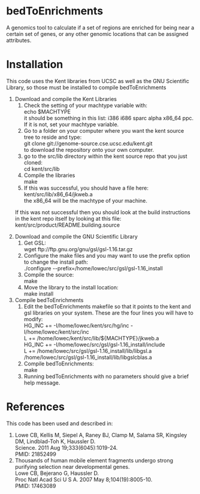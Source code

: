 bedToEnrichments
================

A genomics tool to calculate if a set of regions are enriched for being near a certain set of genes, or any
other genomic locations that can be assigned attributes.

Installation
============

This code uses the Kent libraries from UCSC as well as the GNU Scientific Library, so those must be installed
to compile bedToEnrichments

<ol>
<li> Download and compile the Kent Libraries

<ol>
<li> Check the setting of your machtype variable with:<br />
echo $MACHTYPE<br />
it should be something in this list: i386 i686 sparc alpha x86_64 ppc.  If it is not, set your machtype variable.
<li> Go to a folder on your computer where you want the kent source tree to reside and type:<br />
git clone git://genome-source.cse.ucsc.edu/kent.git<br />
to download the repository onto your own computer.
<li> go to the src/lib directory within the kent source repo that you just cloned:<br />
cd kent/src/lib<br />
<li> Compile the libraries<br />
make
<li> If this was successful, you should have a file here:<br />
kent/src/lib/x86_64/jkweb.a<br />
the x86_64 will be the machtype of your machine.</br />
</ol>

If this was not successful then you should look at the build instructions in the kent repo itself
by looking at this file:<br />
kent/src/product/README.building.source

<li> Download and compile the GNU Scientific Library

<ol>
<li> Get GSL:<br />
wget ftp://ftp.gnu.org/gnu/gsl/gsl-1.16.tar.gz
<li> Configure the make files and you may want to use the prefix option to change the install path:<br />
./configure --prefix=/home/lowec/src/gsl/gsl-1.16_install
<li> Compile the source:<br />
make
<li> Move the library to the install location:<br />
make install
</ol>

<li> Compile bedToEnrichments
<ol>
<li> Edit the bedToEnrichments makefile so that it points to the kent and gsl libraries on your system.  These
are the four lines you will have to modify:<br />
HG_INC += -I/home/lowec/kent/src/hg/inc -I/home/lowec/kent/src/inc<br />
L += /home/lowec/kent/src/lib/${MACHTYPE}/jkweb.a<br />
HG_INC += -I/home/lowec/src/gsl/gsl-1.16_install/include<br />
L += /home/lowec/src/gsl/gsl-1.16_install/lib/libgsl.a /home/lowec/src/gsl/gsl-1.16_install/lib/libgslcblas.a

<li> Compile bedToEnrichments:<br />
make

<li> Running bedToEnrichments with no parameters should give a brief help message.
</ol>
</ol>

References
==========

This code has been used and described in:

<ol>
<li> Lowe CB, Kellis M, Siepel A, Raney BJ, Clamp M, Salama SR, Kingsley DM, Lindblad-Toh K, Haussler D.<br />
Science. 2011 Aug 19;333(6045):1019-24.<br />
PMID: 21852499<br />
<li> Thousands of human mobile element fragments undergo strong purifying selection near developmental genes.<br />
Lowe CB, Bejerano G, Haussler D.<br />
Proc Natl Acad Sci U S A. 2007 May 8;104(19):8005-10.<br />
PMID: 17463089<br />
</ol>

